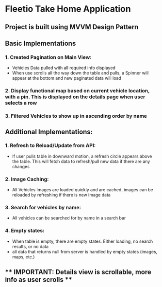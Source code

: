 # Fleetio Take Home Application

## Project is built using MVVM Design Pattern

## Basic Implementations

### 1. Created Pagination on Main View:
- Vehicles Data pulled with all required info displayed 
- When use scrolls all the way down the table and pulls, a Spinner will appear at the bottom and new paginated data will load

### 2. Display functional map based on current vehicle location, with a pin. This is displayed on the details page when user selects a row

### 3. Filtered Vehicles to show up in ascending order by name


## Additional Implementations:

### 1. Refresh to Reload/Update from API:
- If user pulls table in downward motion, a refresh circle appears above the table. This will fetch data to refresh/pull new data if there are any changes

### 2. Image Caching:
- All Vehicles Images are loaded quickly and are cached, images can be reloaded by refreshing if there is new image data

### 3. Search for vehicles by name:
- All vehicles can be searched for by name in a search bar

### 4. Empty states:
- When table is empty, there are empty states. Either loading, no search results, or no data
- all data that returns null from server is handled by empty states (images, maps, etc.)

## ** IMPORTANT: Details view is scrollable, more info as user scrolls **

